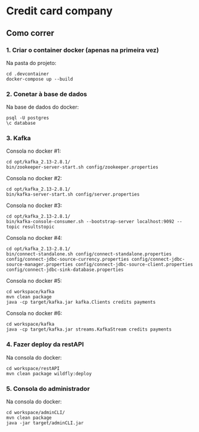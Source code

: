 # Credit card company

## Como correr

### 1. Criar o container docker (apenas na primeira vez)

Na pasta do projeto:

    cd .devcontainer
    docker-compose up --build
    

### 2. Conetar à base de dados

Na base de dados do docker:

    psql -U postgres
    \c database


### 3. Kafka

Consola no docker #1:

	cd opt/kafka_2.13-2.8.1/
	bin/zookeeper-server-start.sh config/zookeeper.properties

Consola no docker #2:

	cd opt/kafka_2.13-2.8.1/
   	bin/kafka-server-start.sh config/server.properties

Consola no docker #3:

    cd opt/kafka_2.13-2.8.1/
    bin/kafka-console-consumer.sh --bootstrap-server localhost:9092 --topic resultstopic

Consola no docker #4:

    cd opt/kafka_2.13-2.8.1/
   	bin/connect-standalone.sh config/connect-standalone.properties config/connect-jdbc-source-currency.properties config/connect-jdbc-source-manager.properties config/connect-jdbc-source-client.properties config/connect-jdbc-sink-database.properties
	
Consola no docker #5:

    cd workspace/kafka
    mvn clean package
    java -cp target/kafka.jar kafka.Clients credits payments
	
Consola no docker #6:

  	cd workspace/kafka
   	java -cp target/kafka.jar streams.KafkaStream credits payments

### 4. Fazer deploy da restAPI

Na consola do docker:

    cd workspace/restAPI
    mvn clean package wildfly:deploy
    

### 5. Consola do administrador

Na consola do docker:

    cd workspace/adminCLI/
    mvn clean package
    java -jar target/adminCLI.jar
    

